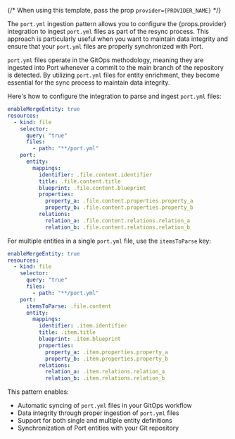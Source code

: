 {/* When using this template, pass the prop `provider={PROVIDER_NAME}` */}

The `port.yml` ingestion pattern allows you to configure the {props.provider} integration to ingest `port.yml` files as part of the resync process. This approach is particularly useful when you want to maintain data integrity and ensure that your `port.yml` files are properly synchronized with Port.

`port.yml` files operate in the GitOps methodology, meaning they are ingested into Port whenever a commit to the main branch of the repository is detected. By utilizing `port.yml` files for entity enrichment, they become essential for the sync process to maintain data integrity.

Here's how to configure the integration to parse and ingest `port.yml` files:

```yaml showLineNumbers
enableMergeEntity: true
resources:
  - kind: file
    selector:
      query: "true"
      files:
        - path: "**/port.yml"
    port:
      entity:
        mappings:
          identifier: .file.content.identifier
          title: .file.content.title
          blueprint: .file.content.blueprint
          properties:
            property_a: .file.content.properties.property_a
            property_b: .file.content.properties.property_b
          relations: 
            relation_a: .file.content.relations.relation_a
            relation_b: .file.content.relations.relation_b
```

For multiple entities in a single `port.yml` file, use the `itemsToParse` key:

```yaml showLineNumbers
enableMergeEntity: true
resources:
  - kind: file
    selector:
      query: "true"
      files:
        - path: "**/port.yml"
    port:
      itemsToParse: .file.content
      entity:
        mappings:
          identifier: .item.identifier
          title: .item.title
          blueprint: .item.blueprint
          properties:
            property_a: .item.properties.property_a
            property_b: .item.properties.property_b
          relations:
            relation_a: .item.relations.relation_a
            relation_b: .item.relations.relation_b
```

This pattern enables:
- Automatic syncing of `port.yml` files in your GitOps workflow
- Data integrity through proper ingestion of `port.yml` files
- Support for both single and multiple entity definitions
- Synchronization of Port entities with your Git repository 
